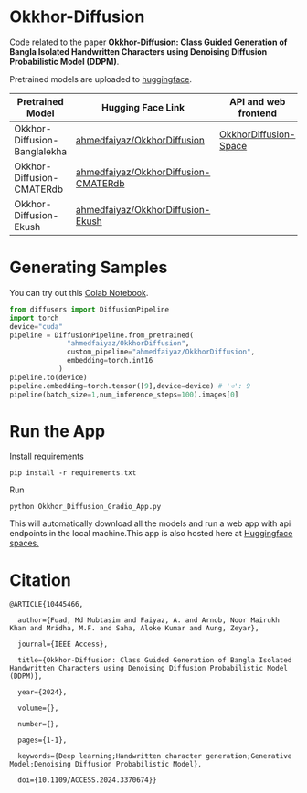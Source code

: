 # Okkhor-Diffusion
Code related to the paper **Okkhor-Diffusion: Class Guided Generation of Bangla Isolated Handwritten Characters using Denoising Diffusion Probabilistic Model (DDPM)**.

Pretrained models are uploaded to [huggingface](https://huggingface.co/models?other=diffusers%3AOkkhorDiffusionPipeline).

| Pretrained Model                   | Hugging Face Link                                      |                          API and web frontend          |
| ---------------------------------- | ------------------------------------------------------- |-------------------------------------------------------|
| Okkhor-Diffusion-Banglalekha       | [ahmedfaiyaz/OkkhorDiffusion](https://huggingface.co/ahmedfaiyaz/OkkhorDiffusion) | [OkkhorDiffusion-Space](https://huggingface.co/spaces/ahmedfaiyaz/OkkhorDiffusion) |
| Okkhor-Diffusion-CMATERdb          | [ahmedfaiyaz/OkkhorDiffusion-CMATERdb](https://huggingface.co/ahmedfaiyaz/OkkhorDiffusion-CMATERdb)                                |        
| Okkhor-Diffusion-Ekush             | [ahmedfaiyaz/OkkhorDiffusion-Ekush](https://huggingface.co/ahmedfaiyaz/OkkhorDiffusion-Ekush)                                   |


# Generating Samples
You can try out this [Colab Notebook](https://colab.research.google.com/drive/1rXafKwmYOwh5YOJD9EEPn2sDv0faUN6d?usp=sharing).
```py
from diffusers import DiffusionPipeline
import torch
device="cuda"
pipeline = DiffusionPipeline.from_pretrained(
              "ahmedfaiyaz/OkkhorDiffusion",
              custom_pipeline="ahmedfaiyaz/OkkhorDiffusion",
              embedding=torch.int16
            )
pipeline.to(device)
pipeline.embedding=torch.tensor([9],device=device) # 'ও': 9
pipeline(batch_size=1,num_inference_steps=100).images[0]

```
# Run the App
Install requirements
```
pip install -r requirements.txt
```
Run
```
python Okkhor_Diffusion_Gradio_App.py
``` 
This will automatically download all the models and run a web app with api endpoints in the local machine.This app is also hosted here at [Huggingface spaces.](https://huggingface.co/spaces/ahmedfaiyaz/OkkhorDiffusion)
# Citation
```
@ARTICLE{10445466,

  author={Fuad, Md Mubtasim and Faiyaz, A. and Arnob, Noor Mairukh Khan and Mridha, M.F. and Saha, Aloke Kumar and Aung, Zeyar},

  journal={IEEE Access}, 

  title={Okkhor-Diffusion: Class Guided Generation of Bangla Isolated Handwritten Characters using Denoising Diffusion Probabilistic Model (DDPM)}, 

  year={2024},

  volume={},

  number={},

  pages={1-1},

  keywords={Deep learning;Handwritten character generation;Generative Model;Denoising Diffusion Probabilistic Model},

  doi={10.1109/ACCESS.2024.3370674}}
```

